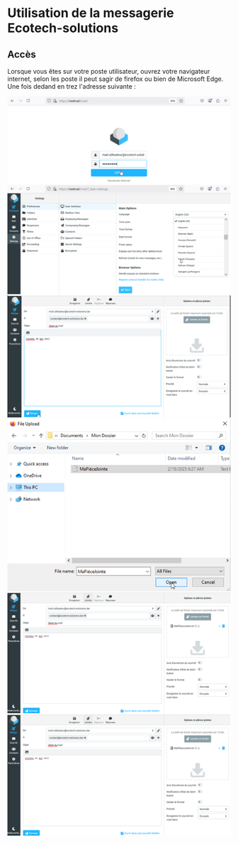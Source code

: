 # Utilisation de la messagerie Ecotech-solutions  

## Accès  

Lorsque vous êtes sur votre poste utilisateur, ouvrez votre navigateur internet, selon les poste il peut sagir de firefox ou bien de Microsoft Edge.  
Une fois dedand en trez l'adresse suivante :  

![capture 1](../Ressources/Images/IRedMail_1.png)  
![capture 1](../Ressources/Images/IRedMail_2.png)  
![capture 1](../Ressources/Images/IRedMail_3.png)  
![capture 1](../Ressources/Images/IRedMail_4.png)  
![capture 1](../Ressources/Images/IRedMail_5.png)  
![capture 1](../Ressources/Images/IRedMail_5.png) 
